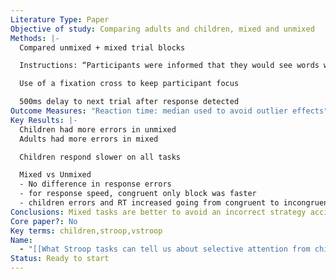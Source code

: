 ```yaml
---
Literature Type: Paper
Objective of study: Comparing adults and children, mixed and unmixed
Methods: |-
  Compared unmixed + mixed trial blocks

  Instructions: “Participants were informed that they would see words written in various colours (red, blue, green, or yellow). They had to name out loud the colour the word was written in, ignoring whatever the word spelt out. Following long‐standing standard response instructions (MacLeod & MacDonald, 2000; Rand et al., 1963), participants were informed of the importance of keeping errors low, but also of responding to the hues as quickly as they were able”

  Use of a fixation cross to keep participant focus

  500ms delay to next trial after response detected
Outcome Measures: "Reaction time: median used to avoid outlier effects"
Key Results: |-
  Children had more errors in unmixed
  Adults had more errors in mixed

  Children respond slower on all tasks

  Mixed vs Unmixed
  - No difference in response errors
  - for response speed, congruent only block was faster
  - children errors and RT increased going from congruent to incongruent in unmixed condition
Conclusions: Mixed tasks are better to avoid an incorrect strategy accidently working
Core paper?: No
Key terms: children,stroop,vstroop
Name:
  - "[[What Stroop tasks can tell us about selective attention from childhood to adulthood]]"
Status: Ready to start
---
```

